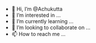 - 👋 Hi, I’m @Achukutta
- 👀 I’m interested in ...
- 🌱 I’m currently learning ...
- 💞️ I’m looking to collaborate on ...
- 📫 How to reach me ...

<!---
Achukutta/Achukutta is a ✨ special ✨ repository because its `README.md` (this file) appears on your GitHub profile.
You can click the Preview link to take a look at your changes.
--->
